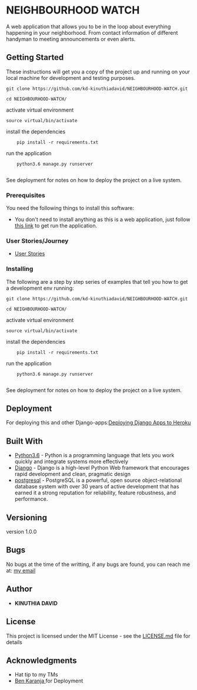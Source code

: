 # NEIGHBOURHOOD WATCH

 A web application that allows you to be in the loop about everything happening in your neighborhood. From contact information of different handyman to meeting announcements or even alerts.
 
 ## Getting Started

These instructions will get you a copy of the project up and running on your local machine for development and testing purposes.

```
git clone https://github.com/kd-kinuthiadavid/NEIGHBOURHOOD-WATCH.git
```
```
cd NEIGHBOURHOOD-WATCH/
```
activate virtual environment

  ```
  source virtual/bin/activate
  ```
  
install the dependencies
```
    pip install -r requirements.txt

```
run the application

```
    python3.6 manage.py runserver
    
```
See deployment for notes on how to deploy the project on a live system.

### Prerequisites

You need the following things to install this software:
* You don't need to install anything as this is a web application, just follow [this link](https://kd-neighbourhood-watch.herokuapp.com/) to get run the application.

### User Stories/Journey

* [User Stories](specs.md)

### Installing

The following are a step by step series of examples that tell you how to get a development env running:

```
git clone https://github.com/kd-kinuthiadavid/NEIGHBOURHOOD-WATCH.git
```
```
cd NEIGHBOURHOOD-WATCH/
```
activate virtual environment

  ```
  source virtual/bin/activate
  ```
  
install the dependencies
```
    pip install -r requirements.txt

```
run the application

```
    python3.6 manage.py runserver
    
```
See deployment for notes on how to deploy the project on a live system.


## Deployment

For deploying this and other Django-apps:[Deploying Django Apps to Heroku](https://gist.github.com/Benard18/01e28cfbd911f87c7df8ee33cbdaa593)

## Built With

* [Python3.6](https://www.python.org/) - Python is a programming language that lets you work quickly
and integrate systems more effectively
* [Django](https://www.djangoproject.com/) - Django is a high-level Python Web framework that encourages rapid    development and clean, pragmatic design
* [postgresql](https://www.postgresql.org/) - PostgreSQL is a powerful, open source object-relational database system with over 30 years of active development that has earned it a strong reputation for reliability, feature robustness, and performance.



## Versioning

version 1.0.0

## Bugs

No bugs at the time of the writting, if any bugs are found, you can reach me at:
[my email](kd.kinuthiadavid@gmail.com)

## Author

* **KINUTHIA DAVID**

## License

This project is licensed under the MIT License - see the [LICENSE.md](LICENSE.md) file for details

## Acknowledgments

* Hat tip to my TMs
* [Ben Karanja ](https://gist.github.com/Benard18/01e28cfbd911f87c7df8ee33cbdaa593) for Deployment